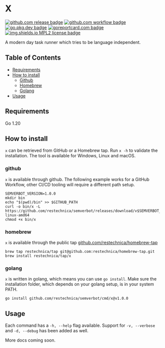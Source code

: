 # X

[![github.com release badge](https://img.shields.io/github/release/restechnica/x.svg)](https://github.com/restechnica/x/)
[![github.com workflow badge](https://github.com/restechnica/x/workflows/main/badge.svg)](https://github.com/restechnica/x/actions?query=workflow%3Amain)
[![go.pkg.dev badge](https://pkg.go.dev/badge/github.com/restechnica/x)](https://pkg.go.dev/github.com/restechnica/x)
[![goreportcard.com badge](https://goreportcard.com/badge/github.com/restechnica/x)](https://goreportcard.com/report/github.com/restechnica/x)
[![img.shields.io MPL2 license badge](https://img.shields.io/github/license/restechnica/x)](./LICENSE)

A modern day task runner which tries to be language independent.

## Table of Contents

* [Requirements](#requirements)
* [How to install](#how-to-install)
    * [Github](#github)
    * [Homebrew](#homebrew)
    * [Golang](#golang)
* [Usage](#usage)

## Requirements

Go 1.20

## How to install

`x` can be retrieved from GitHub or a Homebrew tap. Run `x -h` to validate the installation.
The tool is available for Windows, Linux and macOS.

### github

`x` is available through github. The following example works for a GitHub Workflow, other CI/CD tooling will require a different path setup.

```shell
SEMVERBOT_VERSION=1.0.0
mkdir bin
echo "$(pwd)/bin" >> $GITHUB_PATH
curl -o bin/x -L https://github.com/restechnica/semverbot/releases/download/v$SEMVERBOT_VERSION/sbot-linux-amd64
chmod +x bin/x
```

### homebrew

`x` is available through the public tap [github.com/restechnica/homebrew-tap](https://github.com/restechnica/homebrew-tap)

```shell
brew tap restechnica/tap git@github.com:restechnica/homebrew-tap.git
brew install restechnica/tap/x
```

### golang

`x` is written in golang, which means you can use `go install`. Make sure the installation folder, which depends on your golang setup, is in your system PATH.

```shell
go install github.com/restechnica/semverbot/cmd/x@v1.0.0
```

## Usage

Each command has a `-h, --help` flag available. Support for `-v, --verbose` and `-d, --debug` has been added as well.

More docs coming soon.